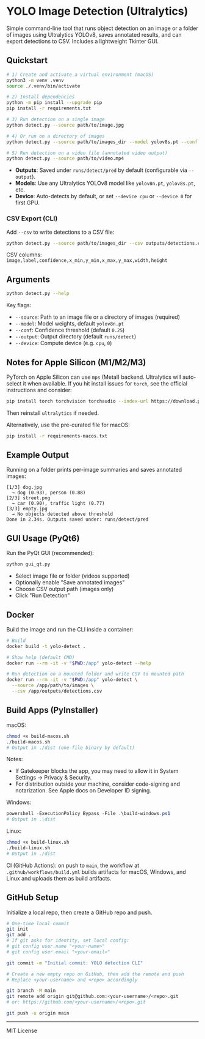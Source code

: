 # YOLO Image Detection (Ultralytics)

Simple command-line tool that runs object detection on an image or a folder of images using Ultralytics YOLOv8, saves annotated results, and can export detections to CSV. Includes a lightweight Tkinter GUI.

## Quickstart

```bash
# 1) Create and activate a virtual environment (macOS)
python3 -m venv .venv
source ./.venv/bin/activate

# 2) Install dependencies
python -m pip install --upgrade pip
pip install -r requirements.txt

# 3) Run detection on a single image
python detect.py --source path/to/image.jpg

# 4) Or run on a directory of images
python detect.py --source path/to/images_dir --model yolov8s.pt --conf 0.35

# 5) Run detection on a video file (annotated video output)
python detect.py --source path/to/video.mp4
```

- **Outputs**: Saved under `runs/detect/pred` by default (configurable via `--output`).
- **Models**: Use any Ultralytics YOLOv8 model like `yolov8n.pt`, `yolov8s.pt`, etc.
- **Device**: Auto-detects by default, or set `--device cpu` or `--device 0` for first GPU.

### CSV Export (CLI)

Add `--csv` to write detections to a CSV file:

```bash
python detect.py --source path/to/images_dir --csv outputs/detections.csv
```

CSV columns: `image,label,confidence,x_min,y_min,x_max,y_max,width,height`

## Arguments

```bash
python detect.py --help
```

Key flags:
- `--source`: Path to an image file or a directory of images (required)
- `--model`: Model weights, default `yolov8n.pt`
- `--conf`: Confidence threshold (default `0.25`)
- `--output`: Output directory (default `runs/detect`)
- `--device`: Compute device (e.g. `cpu`, `0`)

## Notes for Apple Silicon (M1/M2/M3)

PyTorch on Apple Silicon can use `mps` (Metal) backend. Ultralytics will auto-select it when available. If you hit install issues for `torch`, see the official instructions and consider:

```bash
pip install torch torchvision torchaudio --index-url https://download.pytorch.org/whl/cpu
```

Then reinstall `ultralytics` if needed.

Alternatively, use the pre-curated file for macOS:

```bash
pip install -r requirements-macos.txt
```

## Example Output

Running on a folder prints per-image summaries and saves annotated images:

```
[1/3] dog.jpg
  → dog (0.93), person (0.88)
[2/3] street.png
  → car (0.90), traffic light (0.77)
[3/3] empty.jpg
  → No objects detected above threshold
Done in 2.34s. Outputs saved under: runs/detect/pred
```

## GUI Usage (PyQt6)

Run the PyQt GUI (recommended):

```bash
python gui_qt.py
```

- Select image file or folder (videos supported)
- Optionally enable "Save annotated images"
- Choose CSV output path (images only)
- Click "Run Detection"

## Docker

Build the image and run the CLI inside a container:

```bash
# Build
docker build -t yolo-detect .

# Show help (default CMD)
docker run --rm -it -v "$PWD:/app" yolo-detect --help

# Run detection on a mounted folder and write CSV to mounted path
docker run --rm -it -v "$PWD:/app" yolo-detect \
  --source /app/path/to/images \
  --csv /app/outputs/detections.csv
```

## Build Apps (PyInstaller)

macOS:

```bash
chmod +x build-macos.sh
./build-macos.sh
# Output in ./dist (one-file binary by default)
```

Notes:
- If Gatekeeper blocks the app, you may need to allow it in System Settings → Privacy & Security.
- For distribution outside your machine, consider code-signing and notarization. See Apple docs on Developer ID signing.

Windows:

```powershell
powershell -ExecutionPolicy Bypass -File .\build-windows.ps1
# Output in .\dist
```

Linux:

```bash
chmod +x build-linux.sh
./build-linux.sh
# Output in ./dist
```

CI (GitHub Actions): on push to `main`, the workflow at `.github/workflows/build.yml` builds artifacts for macOS, Windows, and Linux and uploads them as build artifacts.

## GitHub Setup

Initialize a local repo, then create a GitHub repo and push.

```bash
# One-time local commit
git init
git add .
# If git asks for identity, set local config:
# git config user.name "<your-name>"
# git config user.email "<your-email>"

git commit -m "Initial commit: YOLO detection CLI"

# Create a new empty repo on GitHub, then add the remote and push
# Replace <your-username> and <repo> accordingly

git branch -M main
git remote add origin git@github.com:<your-username>/<repo>.git
# or: https://github.com/<your-username>/<repo>.git

git push -u origin main
```

---

MIT License
